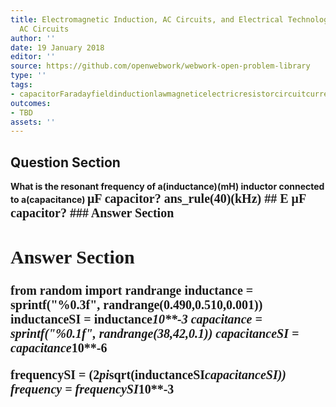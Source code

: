 ```yaml
---
title: Electromagnetic Induction, AC Circuits, and Electrical Technologies - RLC Series
  AC Circuits
author: ''
date: 19 January 2018
editor: ''
source: https://github.com/openwebwork/webwork-open-problem-library
type: ''
tags:
- capacitorFaradayfieldinductionlawmagneticelectricresistorcircuitcurrent
outcomes:
- TBD
assets: ''
---
```


## Question Section 

<b>
What is the resonant frequency of a(inductance)(mH) inductor connected to a(capacitance) <span style="font-family: 'Times'; font-size: 20px";>&mu;F<span> capacitor?
ans_rule(40)(kHz)
## E
<span style="font-family: 'Times'; font-size: 20px";>&mu;F<span> capacitor?
### Answer Section


## Answer Section

from random import randrange
inductance = sprintf("%0.3f", randrange(0.490,0.510,0.001))
inductanceSI = inductance*10**-3
capacitance = sprintf("%0.1f", randrange(38,42,0.1))
capacitanceSI = capacitance*10**-6

frequencySI = (2*pi*sqrt(inductanceSI*capacitanceSI))
frequency = frequencySI*10**-3